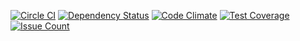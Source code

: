 [![Circle CI](https://circleci.com/gh/mskog/broad.svg?style=svg&circle-token=08cf7e065522f8b859da9b2232bdcf4c88999f76)](https://circleci.com/gh/mskog/broad)
[![Dependency Status](https://gemnasium.com/badges/github.com/mskog/broad.svg)](https://gemnasium.com/github.com/mskog/broad)
[![Code Climate](https://codeclimate.com/github/mskog/broad/badges/gpa.svg)](https://codeclimate.com/github/mskog/broad)
[![Test Coverage](https://codeclimate.com/github/mskog/broad/badges/coverage.svg)](https://codeclimate.com/github/mskog/broad/coverage)
[![Issue Count](https://codeclimate.com/github/mskog/broad/badges/issue_count.svg)](https://codeclimate.com/github/mskog/broad)

